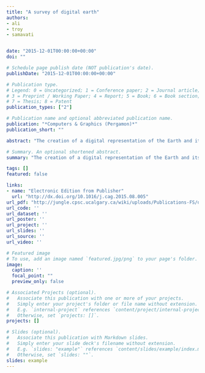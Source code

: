 ```yaml
---
title: "A survey of digital earth"
authors:
- ali
- troy
- samavati


date: "2015-12-01T00:00:00+00:00"
doi: ""

# Schedule page publish date (NOT publication's date).
publishDate: "2015-12-01T00:00:00+00:00"

# Publication type.
# Legend: 0 = Uncategorized; 1 = Conference paper; 2 = Journal article;
# 3 = Preprint / Working Paper; 4 = Report; 5 = Book; 6 = Book section;
# 7 = Thesis; 8 = Patent
publication_types: ["2"]

# Publication name and optional abbreviated publication name.
publication: "*Computers & Graphics (Pergamon)*"
publication_short: ""

abstract: "The creation of a digital representation of the Earth and its associated data is a complex and difficult task. The incredible size of geospatial data and differences between data sets pose challenges related to big data, data creation, and data integration. Advances in globe representation and visualization have made use of Discrete Global Grid Systems (DGGSs) that discretize the globe into a set of cells to which data are assigned. DGGSs are well studied and important in the GIS, OGC, and Digital Earth communities but have not been well-introduced to the computer graphics community. In this paper, we provide an overview of DGGSs and their use in digitally representing the Earth, describe several current Digital Earth systems and their methods of Earth representation, and list a number of applications of Digital Earths with related works. Moreover, we discuss the key research areas and related papers from …"

# Summary. An optional shortened abstract.
summary: "The creation of a digital representation of the Earth and its associated data is a complex and difficult task. The incredible size of geospatial data and differences between data sets pose challenges related to big data, data creation, and data integration. Advances in globe representation and visualization have made use of Discrete Global Grid Systems (DGGSs) that discretize the globe into a set of cells to which data are assigned. DGGSs are well studied and important in the GIS, OGC, and Digit..."

tags: []
featured: false

links:
- name: "Electronic Edition from Publisher"
  url: "http://dx.doi.org/10.1016/j.cag.2015.08.005"
url_pdf: "http://jungle.cpsc.ucalgary.ca/wiki/uploads/Publications-FS/de-survery-cag2015-mahdavi-amiri.pdf"
url_code: ''
url_dataset: ''
url_poster: ''
url_project: ''
url_slides: ''
url_source: ''
url_video: ''

# Featured image
# To use, add an image named `featured.jpg/png` to your page's folder. 
image:
  caption: ''
  focal_point: ""
  preview_only: false

# Associated Projects (optional).
#   Associate this publication with one or more of your projects.
#   Simply enter your project's folder or file name without extension.
#   E.g. `internal-project` references `content/project/internal-project/index.md`.
#   Otherwise, set `projects: []`.
projects: []

# Slides (optional).
#   Associate this publication with Markdown slides.
#   Simply enter your slide deck's filename without extension.
#   E.g. `slides: "example"` references `content/slides/example/index.md`.
#   Otherwise, set `slides: ""`.
slides: example
---
```

